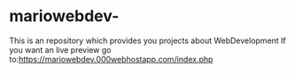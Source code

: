 # mariowebdev-
This is an repository which provides you projects about WebDevelopment
If you want an live preview go to:https://mariowebdev.000webhostapp.com/index.php

